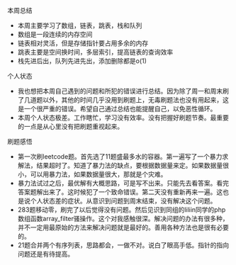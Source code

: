 本周总结
- 本周主要学习了数组，链表，跳表，栈和队列
- 数组是一段连续的内存空间
- 链表相对灵活，但是存储指针要占用多余的内存
- 跳表主要是空间换时间，多层索引，提高链表的查询效率
- 栈先进后出，队列先进先出，添加删除都是o(1)

个人状态
- 我也想把本周自己遇到的问题和所犯的错误进行总结。因为除了周一和周末刷了几道题以外，其他的时间几乎没用到刷题上，无毒刷题法也没有用起来，这是一个很严重的错误。希望自己通过总结也能提醒自己，以免恶性循环。
- 本周个人状态极差。工作瞎忙，学习没有效率。没有把握好刷题节奏。最重要的一点是从心里没有把刷题重视起来。

刷题感悟
- 第一次刷leetcode题。首先选了11题盛最多水的容器。第一遍写了一个暴力求解法，结果超时了。知道了暴力法的缺点，要根据数据量来定。如果数据量很小，可以用暴力法，如果数据量很大，那就是个灾难。
- 暴力法试过之后，最优解有大概思路，可是写不出来。只能先去看答案。看完答案题解出来了。这时候犯了一个致命错误。第二天没有重新再来一遍。这也是说个人状态差的症状。从意识到问题到周末结束，没有解决这个问题。
- 283题移动零，刷完了以后觉得没有问题。然后见识到同组的liliin同学的php数组函数array_filter骚操作。这个对我感触很深。解决问题的办法有很多种，并不一定用最原始的方法来解决问题就是最好的。善用各种方法也是很有必要的。
- 21题合并两个有序列表，思路都会，一做不对。说白了眼高手低。指针的指向问题还是有待提高。